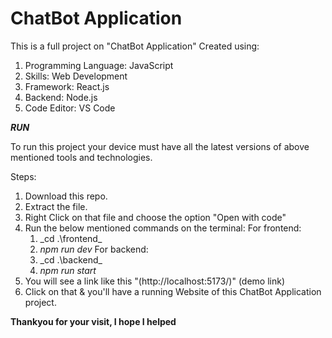 # ChatBot Application

This is a full project on "ChatBot Application"
Created using:
1. Programming Language: JavaScript
2. Skills: Web Development
3. Framework: React.js
4. Backend: Node.js
5. Code Editor: VS Code

_**RUN**_

To run this project your device must have all the latest versions of above mentioned tools and technologies.

Steps:
1. Download this repo.
2. Extract the file.
3. Right Click on that file and choose the option "Open with code"
4. Run the below mentioned commands on the terminal:
   For frontend:
      1. _cd .\frontend\_
      2. _npm run dev_
   For backend:
      1. _cd .\backend\_
      2. _npm run start_
6. You will see a link like this "(http://localhost:5173/)" (demo link)
7. Click on that & you'll have a running Website of this ChatBot Application project.


**Thankyou for your visit, I hope I helped**
